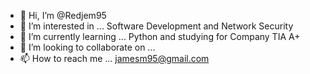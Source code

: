 - 👋 Hi, I’m @Redjem95
- 👀 I’m interested in ... Software Development and Network Security
- 🌱 I’m currently learning ... Python and studying for Company TIA A+
- 💞️ I’m looking to collaborate on ...
- 📫 How to reach me ... jamesm95@gmail.com

<!---
Redjem95/Redjem95 is a ✨ special ✨ repository because its `README.md` (this file) appears on your GitHub profile.
You can click the Preview link to take a look at your changes.
--->

